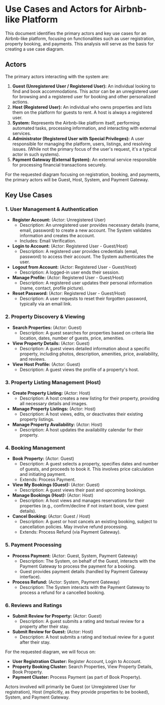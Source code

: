 # Use Cases and Actors for Airbnb-like Platform

This document identifies the primary actors and key use cases for an Airbnb-like platform, focusing on functionalities such as user registration, property booking, and payments. This analysis will serve as the basis for creating a use case diagram.

## Actors

The primary actors interacting with the system are:

1.  **Guest (Unregistered User / Registered User):** An individual looking to find and book accommodations. This actor can be an unregistered user for browsing and a registered user for booking and other personalized actions.
2.  **Host (Registered User):** An individual who owns properties and lists them on the platform for guests to rent. A host is always a registered user.
3.  **System:** Represents the Airbnb-like platform itself, performing automated tasks, processing information, and interacting with external services.
4.  **Administrator (Registered User with Special Privileges):** A user responsible for managing the platform, users, listings, and resolving issues. (While not the primary focus of the user's request, it's a typical actor in such systems).
5.  **Payment Gateway (External System):** An external service responsible for processing financial transactions securely.

For the requested diagram focusing on registration, booking, and payments, the primary actors will be Guest, Host, System, and Payment Gateway.

## Key Use Cases

### 1. User Management & Authentication
   - **Register Account:** (Actor: Unregistered User)
     - Description: An unregistered user provides necessary details (name, email, password) to create a new account. The System validates information and creates the account.
     - Includes: Email Verification.
   - **Login to Account:** (Actor: Registered User - Guest/Host)
     - Description: A registered user provides credentials (email, password) to access their account. The System authenticates the user.
   - **Logout from Account:** (Actor: Registered User - Guest/Host)
     - Description: A logged-in user ends their session.
   - **Manage Profile:** (Actor: Registered User - Guest/Host)
     - Description: A registered user updates their personal information (name, contact, profile picture).
   - **Reset Password:** (Actor: Registered User - Guest/Host)
     - Description: A user requests to reset their forgotten password, typically via an email link.

### 2. Property Discovery & Viewing
   - **Search Properties:** (Actor: Guest)
     - Description: A guest searches for properties based on criteria like location, dates, number of guests, price, amenities.
   - **View Property Details:** (Actor: Guest)
     - Description: A guest views detailed information about a specific property, including photos, description, amenities, price, availability, and reviews.
   - **View Host Profile:** (Actor: Guest)
     - Description: A guest views the profile of a property's host.

### 3. Property Listing Management (Host)
   - **Create Property Listing:** (Actor: Host)
     - Description: A host creates a new listing for their property, providing all necessary details and images.
   - **Manage Property Listings:** (Actor: Host)
     - Description: A host views, edits, or deactivates their existing property listings.
   - **Manage Property Availability:** (Actor: Host)
     - Description: A host updates the availability calendar for their property.

### 4. Booking Management
   - **Book Property:** (Actor: Guest)
     - Description: A guest selects a property, specifies dates and number of guests, and proceeds to book it. This involves price calculation and initiating payment.
     - Extends: Process Payment.
   - **View My Bookings (Guest):** (Actor: Guest)
     - Description: A guest views their past and upcoming bookings.
   - **Manage Bookings (Host):** (Actor: Host)
     - Description: A host views and manages reservations for their properties (e.g., confirm/decline if not instant book, view guest details).
   - **Cancel Booking:** (Actor: Guest / Host)
     - Description: A guest or host cancels an existing booking, subject to cancellation policies. May involve refund processing.
     - Extends: Process Refund (via Payment Gateway).

### 5. Payment Processing
   - **Process Payment:** (Actor: Guest, System, Payment Gateway)
     - Description: The System, on behalf of the Guest, interacts with the Payment Gateway to process the payment for a booking.
     - Guest provides payment details (handled by Payment Gateway interface).
   - **Process Refund:** (Actor: System, Payment Gateway)
     - Description: The System interacts with the Payment Gateway to process a refund for a cancelled booking.

### 6. Reviews and Ratings
   - **Submit Review for Property:** (Actor: Guest)
     - Description: A guest submits a rating and textual review for a property after their stay.
   - **Submit Review for Guest:** (Actor: Host)
     - Description: A host submits a rating and textual review for a guest after their stay.

For the requested diagram, we will focus on:
-   **User Registration Cluster:** Register Account, Login to Account.
-   **Property Booking Cluster:** Search Properties, View Property Details, Book Property.
-   **Payment Cluster:** Process Payment (as part of Book Property).

Actors involved will primarily be Guest (or Unregistered User for registration), Host (implicitly, as they provide properties to be booked), System, and Payment Gateway.
